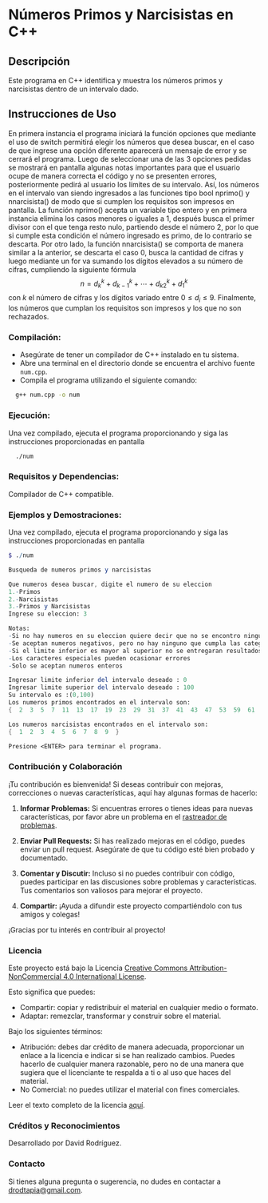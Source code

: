 # Números Primos y Narcisistas en C++

## Descripción

Este programa en C++ identifica y muestra los números primos y narcisistas dentro de un intervalo dado.

## Instrucciones de Uso
En primera instancia el programa iniciará la función opciones que mediante el uso de switch permitirá
elegir los números que desea buscar, en el caso de que ingrese una opción diferente aparecerá un mensaje de
error y se cerrará el programa.
Luego de seleccionar una de las 3 opciones pedidas se mostrará en pantalla algunas notas importantes para
que el usuario ocupe de manera correcta el código y no se presenten errores, posteriormente pedirá al usuario
los límites de su intervalo.
Así, los números en el intervalo van siendo ingresados a las funciones tipo bool nprimo() y nnarcisista()
de modo que si cumplen los requisitos son impresos en pantalla.
La función nprimo() acepta un variable tipo entero y en primera instancia elimina los casos menores o
iguales a 1, después busca el primer divisor con el que tenga resto nulo, partiendo desde el número 2, por
lo que si cumple esta condición el número ingresado es primo, de lo contrario se descarta. Por otro lado, la
función nnarcisista() se comporta de manera similar a la anterior, se descarta el caso 0, busca la cantidad
de cifras y luego mediante un for va sumando los dígitos elevados a su número de cifras, cumpliendo la
siguiente fórmula
$$n = d^k_{k}+d^k_{k-1}+\cdots+d^k_{k2}+d^k_{1}$$
con $k$ el número de cifras y los dígitos variado entre $0 \leq d_i \leq 9$. Finalmente, los números que cumplan los
requisitos son impresos y los que no son rechazados.

### Compilación:
- Asegúrate de tener un compilador de C++ instalado en tu sistema.
- Abre una terminal en el directorio donde se encuentra el archivo fuente `num.cpp`.
- Compila el programa utilizando el siguiente comando:
```bash
  g++ num.cpp -o num

```
### Ejecución:
Una vez compilado, ejecuta el programa proporcionando y siga las instrucciones proporcionadas en pantalla
```bash
  ./num
```  
### Requisitos y Dependencias:
Compilador de C++ compatible.

### Ejemplos y Demostraciones:
Una vez compilado, ejecuta el programa proporcionando y siga las instrucciones proporcionadas en pantalla
```mathematica
$ ./num

Busqueda de numeros primos y narcisistas

Que numeros desea buscar, digite el numero de su eleccion
1.-Primos
2.-Narcisistas
3.-Primos y Narcisistas
Ingrese su eleccion: 3

Notas:
-Si no hay numeros en su eleccion quiere decir que no se encontro ningun valor en el intervalo
-Se aceptan numeros negativos, pero no hay ninguno que cumpla las categorias mencionadas
-Si el limite inferior es mayor al superior no se entregaran resultados
-Los caracteres especiales pueden ocasionar errores
-Solo se aceptan numeros enteros

Ingresar limite inferior del intervalo deseado : 0
Ingresar limite superior del intervalo deseado : 100
Su intervalo es :(0,100)
Los numeros primos encontrados en el intervalo son:
{  2  3  5  7  11  13  17  19  23  29  31  37  41  43  47  53  59  61  67  71  73  79  83  89  97  }

Los numeros narcisistas encontrados en el intervalo son:
{  1  2  3  4  5  6  7  8  9  }

Presione <ENTER> para terminar el programa.

```
### Contribución y Colaboración

¡Tu contribución es bienvenida! Si deseas contribuir con mejoras, correcciones o nuevas características, aquí hay algunas formas de hacerlo:

1. **Informar Problemas:** Si encuentras errores o tienes ideas para nuevas características, por favor abre un problema en el [rastreador de problemas](https://github.com/drodtapia/N-primos-y-narcisistas/issues).
   
2. **Enviar Pull Requests:** Si has realizado mejoras en el código, puedes enviar un pull request. Asegúrate de que tu código esté bien probado y documentado.

3. **Comentar y Discutir:** Incluso si no puedes contribuir con código, puedes participar en las discusiones sobre problemas y características. Tus comentarios son valiosos para mejorar el proyecto.

4. **Compartir:** ¡Ayuda a difundir este proyecto compartiéndolo con tus amigos y colegas!

¡Gracias por tu interés en contribuir al proyecto!

### Licencia

Este proyecto está bajo la Licencia [Creative Commons Attribution-NonCommercial 4.0 International License](https://creativecommons.org/licenses/by-nc/4.0/).

Esto significa que puedes:

- Compartir: copiar y redistribuir el material en cualquier medio o formato.
- Adaptar: remezclar, transformar y construir sobre el material.

Bajo los siguientes términos:

- Atribución: debes dar crédito de manera adecuada, proporcionar un enlace a la licencia e indicar si se han realizado cambios. Puedes hacerlo de cualquier manera razonable, pero no de una manera que sugiera que el licenciante te respalda a ti o al uso que haces del material.
- No Comercial: no puedes utilizar el material con fines comerciales.

Leer el texto completo de la licencia [aquí](https://creativecommons.org/licenses/by-nc/4.0/legalcode).

### Créditos y Reconocimientos
Desarrollado por David Rodríguez.

### Contacto
Si tienes alguna pregunta o sugerencia, no dudes en contactar a drodtapia@gmail.com.
